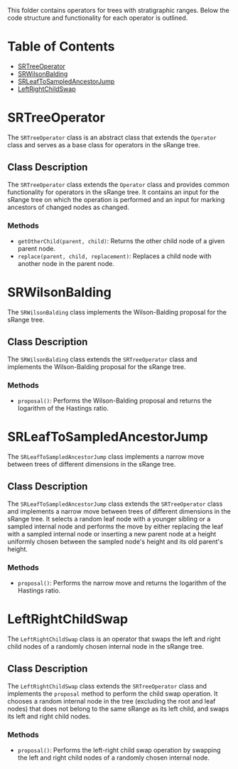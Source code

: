 This folder contains operators for trees with stratigraphic ranges. Below the code structure and functionality for each operator is outlined.

# Table of Contents
- [SRTreeOperator](#srtreeoperator)
- [SRWilsonBalding](#srwilsonbalding)
- [SRLeafToSampledAncestorJump](#srleaftosampledancestorjump)
- [LeftRightChildSwap](#leftrightchildswap)

# SRTreeOperator

The `SRTreeOperator` class is an abstract class that extends the `Operator` class and serves as a base class for operators in the sRange tree.

## Class Description

The `SRTreeOperator` class extends the `Operator` class and provides common functionality for operators in the sRange tree. It contains an input for the sRange tree on which the operation is performed and an input for marking ancestors of changed nodes as changed.

### Methods

- `getOtherChild(parent, child)`: Returns the other child node of a given parent node.
- `replace(parent, child, replacement)`: Replaces a child node with another node in the parent node.

# SRWilsonBalding

The `SRWilsonBalding` class implements the Wilson-Balding proposal for the sRange tree.

## Class Description

The `SRWilsonBalding` class extends the `SRTreeOperator` class and implements the Wilson-Balding proposal for the sRange tree.

### Methods

- `proposal()`: Performs the Wilson-Balding proposal and returns the logarithm of the Hastings ratio.
# SRLeafToSampledAncestorJump

The `SRLeafToSampledAncestorJump` class implements a narrow move between trees of different dimensions in the sRange tree.

## Class Description

The `SRLeafToSampledAncestorJump` class extends the `SRTreeOperator` class and implements a narrow move between trees of different dimensions in the sRange tree. It selects a random leaf node with a younger sibling or a sampled internal node and performs the move by either replacing the leaf with a sampled internal node or inserting a new parent node at a height uniformly chosen between the sampled node's height and its old parent's height.

### Methods

- `proposal()`: Performs the narrow move and returns the logarithm of the Hastings ratio.

# LeftRightChildSwap

The `LeftRightChildSwap` class is an operator that swaps the left and right child nodes of a randomly chosen internal node in the sRange tree.

## Class Description

The `LeftRightChildSwap` class extends the `SRTreeOperator` class and implements the `proposal` method to perform the child swap operation. It chooses a random internal node in the tree (excluding the root and leaf nodes) that does not belong to the same sRange as its left child, and swaps its left and right child nodes.

### Methods

- `proposal()`: Performs the left-right child swap operation by swapping the left and right child nodes of a randomly chosen internal node.
